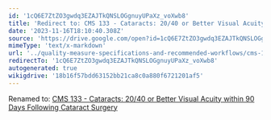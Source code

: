 ```yaml
---
id: '1cQ6E7ZtZO3gwdq3EZAJTkQNSLOGgnuyUPaXz_voXwb8'
title: 'Redirect to: CMS 133 - Cataracts: 20/40 or Better Visual Acuity within 90 Days Following Cataract Surgery'
date: '2023-11-16T18:10:40.308Z'
source: 'https://drive.google.com/open?id=1cQ6E7ZtZO3gwdq3EZAJTkQNSLOGgnuyUPaXz_voXwb8'
mimeType: 'text/x-markdown'
url: '../quality-measure-specifications-and-recommended-workflows/cms-133-cataracts-20-40-or-better-visual-acuity-within-90-days-following-cataract-surgery.md'
redirectTo: '1cQ6E7ZtZO3gwdq3EZAJTkQNSLOGgnuyUPaXz_voXwb8'
autogenerated: true
wikigdrive: '18b16f57bdd63152bb21ca8c0a880f6721201af5'
---
```

Renamed to: [CMS 133 - Cataracts: 20/40 or Better Visual Acuity within 90 Days Following Cataract Surgery](../quality-measure-specifications-and-recommended-workflows/cms-133-cataracts-20-40-or-better-visual-acuity-within-90-days-following-cataract-surgery.md)

